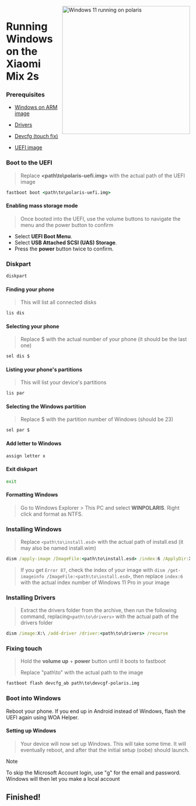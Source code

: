 <img align="right" src="https://github.com/n00b69/woa-polaris/blob/main/polaris.png" width="350" alt="Windows 11 running on polaris">

# Running Windows on the Xiaomi Mix 2s

### Prerequisites
- [Windows on ARM image](https://worproject.com/esd)

- [Drivers](https://github.com/n00b69/woa-polaris/releases/tag/Drivers)

- [Devcfg (touch fix)](https://github.com/n00b69/woa-polaris/releases/download/Files/devcfg-polaris.img)
  
- [UEFI image](https://github.com/n00b69/woa-polaris/releases/tag/UEFI)

### Boot to the UEFI
> Replace **<path\to\polaris-uefi.img>** with the actual path of the UEFI image
```cmd
fastboot boot <path\to\polaris-uefi.img>
```

#### Enabling mass storage mode
> Once booted into the UEFI, use the volume buttons to navigate the menu and the power button to confirm
- Select **UEFI Boot Menu**.
- Select **USB Attached SCSI (UAS) Storage**.
- Press the **power** button twice to confirm.

### Diskpart
```cmd
diskpart
```

#### Finding your phone
> This will list all connected disks
```cmd
lis dis
```

#### Selecting your phone
> Replace $ with the actual number of your phone (it should be the last one)
```cmd
sel dis $
```

#### Listing your phone's partitions
> This will list your device's partitions
```cmd
lis par
```

#### Selecting the Windows partition
> Replace $ with the partition number of Windows (should be 23)
```cmd
sel par $
```

#### Add letter to Windows
```cmd
assign letter x
```

#### Exit diskpart
```cmd
exit
```

#### Formatting Windows
> Go to Windows Explorer > This PC and select **WINPOLARIS**. Right click and format as NTFS.

### Installing Windows
> Replace `<path\to\install.esd>` with the actual path of install.esd (it may also be named install.wim)
```cmd
dism /apply-image /ImageFile:<path\to\install.esd> /index:6 /ApplyDir:X:\
```

> If you get `Error 87`, check the index of your image with `dism /get-imageinfo /ImageFile:<path\to\install.esd>`, then replace `index:6` with the actual index number of Windows 11 Pro in your image

### Installing Drivers
> Extract the drivers folder from the archive, then run the following command, replacing`<path\to\drivers>` with the actual path of the drivers folder
```cmd
dism /image:X:\ /add-driver /driver:<path\to\drivers> /recurse
```

### Fixing touch
> Hold the **volume up** + **power** button until it boots to fastboot
> 
> Replace "path\to" with the actual path to the image
```cmd
fastboot flash devcfg_ab path\to\devcgf-polaris.img
```

### Boot into Windows
Reboot your phone. If you end up in Android instead of Windows, flash the UEFI again using WOA Helper.

#### Setting up Windows
> Your device will now set up Windows. This will take some time. It will eventually reboot, and after that the initial setup (oobe) should launch.

> [!Note]
> To skip the Microsoft Account login, use "g" for the email and password. Windows will then let you make a local account

## Finished!
















